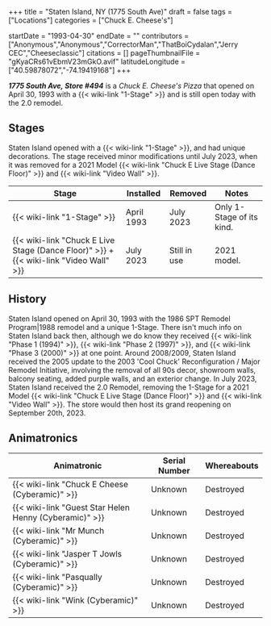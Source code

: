 +++
title = "Staten Island, NY (1775 South Ave)"
draft = false
tags = ["Locations"]
categories = ["Chuck E. Cheese's"]


startDate = "1993-04-30"
endDate = ""
contributors = ["Anonymous","Anonymous","CorrectorMan","ThatBoiCydalan","Jerry CEC","Cheeseclassic"]
citations = []
pageThumbnailFile = "gKyaCRs61vEbmV23mGkO.avif"
latitudeLongitude = ["40.59878072","-74.19419168"]
+++

***1775 South Ave, Store #494*** is a *Chuck E. Cheese's Pizza* that opened on April 30, 1993 with a {{< wiki-link "1-Stage" >}} and is still open today with the 2.0 remodel.

## Stages

Staten Island opened with a {{< wiki-link "1-Stage" >}}, and had unique decorations. The stage received minor modifications until July 2023, when it was removed for a 2021 Model {{< wiki-link "Chuck E Live Stage (Dance Floor)" >}} and {{< wiki-link "Video Wall" >}}.

| Stage                                                                                             | Installed  | Removed      | Notes                     |
|---------------------------------------------------------------------------------------------------|------------|--------------|---------------------------|
| {{< wiki-link "1-Stage" >}}                                                                 | April 1993 | July 2023    | Only 1-Stage of its kind. |
| {{< wiki-link "Chuck E Live Stage (Dance Floor)" >}} + {{< wiki-link "Video Wall" >}} | July 2023  | Still in use | 2021 model.               |

## History

Staten Island opened on April 30, 1993 with the 1986 SPT Remodel Program|1988 remodel and a unique 1-Stage. There isn't much info on Staten Island back then, although we do know they received {{< wiki-link "Phase 1 (1994)" >}}, {{< wiki-link "Phase 2 (1997)" >}}, and {{< wiki-link "Phase 3 (2000)" >}} at one point. Around 2008/2009, Staten Island received the 2005 update to the 2003 'Cool Chuck' Reconfiguration / Major Remodel Initiative, involving the removal of all 90s decor, showroom walls, balcony seating, added purple walls, and an exterior change. In July 2023, Staten Island received the 2.0 Remodel, removing the 1-Stage for a 2021 Model {{< wiki-link "Chuck E Live Stage (Dance Floor)" >}} and {{< wiki-link "Video Wall" >}}. The store would then host its grand reopening on September 20th, 2023.

## Animatronics

| Animatronic                                                  | Serial Number | Whereabouts |
|--------------------------------------------------------------|---------------|-------------|
| {{< wiki-link "Chuck E Cheese (Cyberamic)" >}}         | Unknown       | Destroyed   |
| {{< wiki-link "Guest Star Helen Henny (Cyberamic)" >}} | Unknown       | Destroyed   |
| {{< wiki-link "Mr Munch (Cyberamic)" >}}               | Unknown       | Destroyed   |
| {{< wiki-link "Jasper T Jowls (Cyberamic)" >}}         | Unknown       | Destroyed   |
| {{< wiki-link "Pasqually (Cyberamic)" >}}              | Unknown       | Destroyed   |
| {{< wiki-link "Wink (Cyberamic)" >}}                   | Unknown       | Destroyed   |